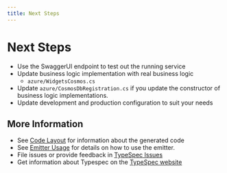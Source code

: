 ```yaml
---
title: Next Steps
---
```


# Next Steps

- Use the SwaggerUI endpoint to test out the running service
- Update business logic implementation with real business logic
  - `azure/WidgetsCosmos.cs`
- Update `azure/CosmosDbRegistration.cs` if you update the constructor of business logic implementations.
- Update development and production configuration to suit your needs

## More Information

- See [Code Layout](https://typespec.io/docs/emitters/servers/http-server-csharp/project/) for information about the generated code
- See [Emitter Usage](https://typespec.io/docs/emitters/servers/http-server-csharp/reference/emitter/) for details on how to use the emitter.
- File issues or provide feedback in [TypeSpec Issues](https://github.com/microsoft/typespec/issues/new/choose)
- Get information about Typespec on the [TypeSpec website](https://typespec.io)
